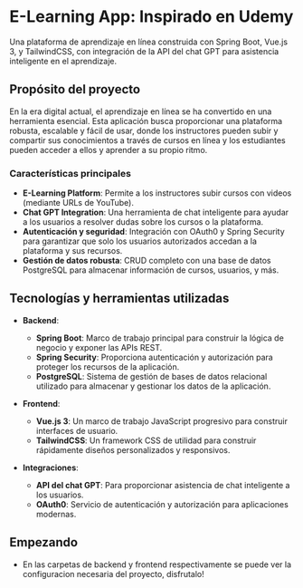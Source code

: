 # E-Learning App: Inspirado en Udemy

Una plataforma de aprendizaje en línea construida con Spring Boot, Vue.js 3, y TailwindCSS, con integración de la API del chat GPT para asistencia inteligente en el aprendizaje.

## Propósito del proyecto

En la era digital actual, el aprendizaje en línea se ha convertido en una herramienta esencial. Esta aplicación busca proporcionar una plataforma robusta, escalable y fácil de usar, donde los instructores pueden subir y compartir sus conocimientos a través de cursos en línea y los estudiantes pueden acceder a ellos y aprender a su propio ritmo.

### Características principales

- **E-Learning Platform**: Permite a los instructores subir cursos con videos (mediante URLs de YouTube).
- **Chat GPT Integration**: Una herramienta de chat inteligente para ayudar a los usuarios a resolver dudas sobre los cursos o la plataforma.
- **Autenticación y seguridad**: Integración con OAuth0 y Spring Security para garantizar que solo los usuarios autorizados accedan a la plataforma y sus recursos.
- **Gestión de datos robusta**: CRUD completo con una base de datos PostgreSQL para almacenar información de cursos, usuarios, y más.

## Tecnologías y herramientas utilizadas

- **Backend**:
  - **Spring Boot**: Marco de trabajo principal para construir la lógica de negocio y exponer las APIs REST.
  - **Spring Security**: Proporciona autenticación y autorización para proteger los recursos de la aplicación.
  - **PostgreSQL**: Sistema de gestión de bases de datos relacional utilizado para almacenar y gestionar los datos de la aplicación.

- **Frontend**:
  - **Vue.js 3**: Un marco de trabajo JavaScript progresivo para construir interfaces de usuario.
  - **TailwindCSS**: Un framework CSS de utilidad para construir rápidamente diseños personalizados y responsivos.

- **Integraciones**:
  - **API del chat GPT**: Para proporcionar asistencia de chat inteligente a los usuarios.
  - **OAuth0**: Servicio de autenticación y autorización para aplicaciones modernas.

## Empezando

- En las carpetas de backend y frontend respectivamente se puede ver la configuracion necesaria del proyecto, disfrutalo!
